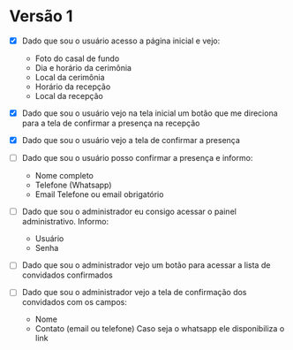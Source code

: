 # Versão 1

- [X] Dado que sou o usuário acesso a página inicial e vejo: 
    - Foto do casal de fundo
    - Dia e horário da cerimônia
    - Local da cerimônia
    - Horário da recepção
    - Local da recepção

- [X] Dado que sou o usuário vejo na tela inicial um botão que me direciona para a tela de confirmar a presença na recepção
    
- [X] Dado que sou o usuário vejo a tela de confirmar a presença

- [ ] Dado que sou o usuário posso confirmar a presença e informo:  
    - Nome completo
    - Telefone (Whatsapp)
    - Email
    Telefone ou email obrigatório

- [ ] Dado que sou o administrador eu consigo acessar o painel administrativo. Informo: 
    - Usuário
    - Senha

- [ ] Dado que sou o administrador vejo um  botão para acessar a lista de convidados confirmados

- [ ] Dado que sou o administrador vejo a tela de confirmação dos convidados com os campos:
    - Nome
    - Contato (email ou telefone)
    Caso seja o whatsapp ele disponibiliza o link
